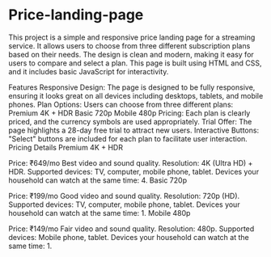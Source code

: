 # Price-landing-page
This project is a simple and responsive price landing page for a streaming service. It allows users to choose from three different subscription plans based on their needs. The design is clean and modern, making it easy for users to compare and select a plan. This page is built using HTML and CSS, and it includes basic JavaScript for interactivity.

Features
Responsive Design: The page is designed to be fully responsive, ensuring it looks great on all devices including desktops, tablets, and mobile phones.
Plan Options: Users can choose from three different plans:
Premium 4K + HDR
Basic 720p
Mobile 480p
Pricing: Each plan is clearly priced, and the currency symbols are used appropriately.
Trial Offer: The page highlights a 28-day free trial to attract new users.
Interactive Buttons: "Select" buttons are included for each plan to facilitate user interaction.
Pricing Details
Premium 4K + HDR

Price: ₹649/mo
Best video and sound quality.
Resolution: 4K (Ultra HD) + HDR.
Supported devices: TV, computer, mobile phone, tablet.
Devices your household can watch at the same time: 4.
Basic 720p

Price: ₹199/mo
Good video and sound quality.
Resolution: 720p (HD).
Supported devices: TV, computer, mobile phone, tablet.
Devices your household can watch at the same time: 1.
Mobile 480p

Price: ₹149/mo
Fair video and sound quality.
Resolution: 480p.
Supported devices: Mobile phone, tablet.
Devices your household can watch at the same time: 1.
